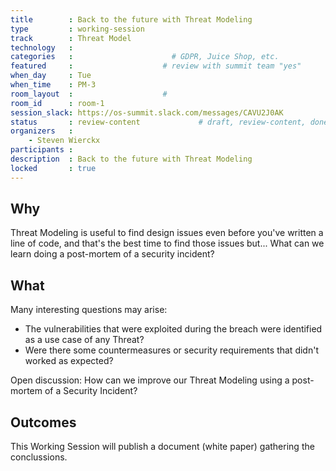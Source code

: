 ```yaml
---
title        : Back to the future with Threat Modeling
type         : working-session
track        : Threat Model
technology   :
categories   :                      # GDPR, Juice Shop, etc.
featured     :                    # review with summit team "yes"
when_day     : Tue
when_time    : PM-3
room_layout  :                    #
room_id      : room-1
session_slack: https://os-summit.slack.com/messages/CAVU2J0AK
status       : review-content             # draft, review-content, done
organizers   :
    - Steven Wierckx
participants :
description  : Back to the future with Threat Modeling
locked       : true
---
```


## Why

Threat Modeling is useful to find design issues even before you've written a line of code, and that's the  best time to find those issues but... What can we learn doing a post-mortem of a security incident?


## What

Many interesting questions may arise:

 - The vulnerabilities that were exploited during the breach were identified as a use case of any Threat?
 - Were there some countermeasures or security requirements that didn't worked as expected?

Open discussion: How can we improve our Threat Modeling using a post-mortem of a Security Incident?


## Outcomes

This Working Session will publish a document (white paper) gathering the conclussions.
